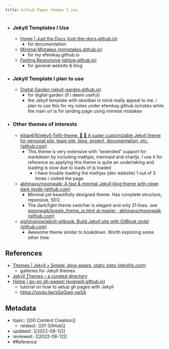 ```yaml
---
title: Github Pages themes I use
---
```


- ### Jekyll Templates I Use
	- [Home | Just the Docs (just-the-docs.github.io)](https://just-the-docs.github.io/just-the-docs/)
		- for documentation
	- [Minimal Mistakes (mmistakes.github.io)](https://mmistakes.github.io/minimal-mistakes/)
		- for my efemkay.github.io
	- [Feeling Responsive (phlow.github.io)](https://phlow.github.io/feeling-responsive/)
		- for general website & blog
- ### Jekyll Template I plan to use
	- [Digital Garden (jekyll-garden.github.io)](https://jekyll-garden.github.io/index.html)
		- for digital garden (if i deem useful)
		- the Jekyll template with obsidian in mind really appeal to me. i plan to use this for my notes under efemkay.github.io/notes while the main url is for landing page using minimal mistakes
- ### Other themes of interests
	- [kitian616/jekyll-TeXt-theme: 💎 🐳 A super customizable Jekyll theme for personal site, team site, blog, project, documentation, etc. (github.com)](https://github.com/kitian616/jekyll-TeXt-theme)
		- This theme is very extensive with “extended” support for markdown by including mathjax, mermaid and chartjs. I use it for reference as applying this theme is quite an undertaking and loading is slow due to loads of js loaded
			- I have trouble loading the mathjax (dev website) 1 out of 3 times i visited the page
	- [abhinavs/moonwalk: A fast & minimal Jekyll blog theme with clean dark mode (github.com)](https://github.com/abhinavs/moonwalk)
		- Minimal yet beautifully designed theme. Has complete structure, reponsive, SEO.
		- The dark/light theme switcher is elegant and only 31 lines. see [moonwalk/toggle_theme_js.html at master · abhinavs/moonwalk (github.com)](https://github.com/abhinavs/moonwalk/blob/master/_includes/toggle_theme_js.html)
	- [sighingnow/jekyll-gitbook: Build Jekyll site with GitBook style! (github.com)](https://github.com/sighingnow/jekyll-gitbook)
		- Awesome theme similar to bookdown. Worth exploring some other time

## References
- [Themes | Jekyll • Simple, blog-aware, static sites (jekyllrb.com)](https://jekyllrb.com/docs/themes/)
	- galleries for Jekyll themes
- [Jekyll Themes – a curated directory](https://jekyllthemes.io/)
- [Home | go-go gh-pages! (evanwill.github.io)](https://evanwill.github.io/go-go-ghpages-b/)
	- tutorial on how to setup gh pages with Jekyll
	- https://youtu.be/xQsQwp-oqSA

## Metadata
- topic:: [[00 Content Creation]]
	- related:: [[01 GitHub]]
- updated:: [[2022-08-12]]
- reviewed:: [[2022-08-12]]
- #Reference 
